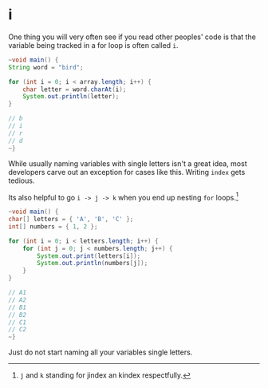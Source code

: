 # i

One thing you will very often see if you read other peoples'
code is that the variable being tracked in a for loop is often called
`i`.

```java
~void main() {
String word = "bird";

for (int i = 0; i < array.length; i++) {
    char letter = word.charAt(i);
    System.out.println(letter);
}

// b
// i
// r
// d
~}
```

While usually naming variables with single letters isn't a great idea,
most developers carve out an exception for cases like this. Writing `index` gets
tedious.

Its also helpful to go `i -> j -> k` when you end up nesting `for` loops.[^jindex]

```java
~void main() {
char[] letters = { 'A', 'B', 'C' };
int[] numbers = { 1, 2 };

for (int i = 0; i < letters.length; i++) {
    for (int j = 0; j < numbers.length; j++) {
        System.out.print(letters[i]);
        System.out.println(numbers[j]);
    }
}

// A1
// A2
// B1
// B2
// C1
// C2
~}
```

Just do not start naming all your variables single letters.

[^jindex]: `j` and `k` standing for jindex an kindex respectfully.
